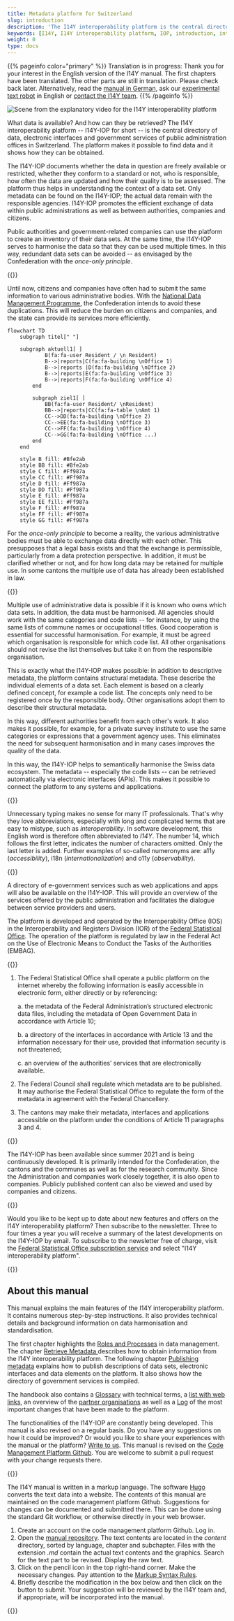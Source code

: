 ```yaml
---
title: Metadata platform for Switzerland 
slug: introduction
description: 'The I14Y interoperability platform is the central directory of data, electronic interfaces and government services in Switzerland. The platform also provides tools so that data can be used multiple times. This relieves the burden on companies, citizens and the authorities.'
keywords: [I14Y, I14Y interoperability platform, IOP, introduction, interoperability, multiple use, Switzerland, data set, electronic interface, data sets, electronic interface, API, once-only principle, secondary use of data, harmonisation, standardisation]
weight: 0
type: docs
---
```


{{% pageinfo color="primary" %}}
Translation is in progress: Thank you for your interest in the English version of the I14Y manual. The first chapters have been translated. The other parts are still in translation. Please check back later. Alternatively, read the [manual in German](https://handbook.i14y.admin.ch), ask our [experimental text robot](https://www.i14y.admin.ch/de/labs/chatbot) in English or [contact the I14Y team](mailto:i14y@bfs.admin.ch).
{{% /pageinfo %}}


![ Scene from the explanatory video for the I14Y interoperability platform](/handbook/img/i14y-film_55.png)

What data is available? And how can they be retrieved? The I14Y interoperability platform -- I14Y-IOP for short -- is the central directory of data, electronic interfaces and government services of public administration offices in Switzerland. The platform makes it possible to find data and it shows how they can be obtained.

The I14Y-IOP documents whether the data in question are freely available or restricted, whether they conform to a standard or not, who is responsible, how often the data are updated and how their quality is to be assessed. The platform thus helps in understanding the context of a data set. Only metadata can be found on the I14Y-IOP; the actual data remain with the responsible agencies. I14Y-IOP promotes the efficient exchange of data within public administrations as well as between authorities, companies and citizens.

Public authorities and government-related companies can use the platform to create an inventory of their data sets. At the same time, the I14Y-IOP serves to harmonise the data so that they can be used multiple times. In this way, redundant data sets can be avoided -- as envisaged by the Confederation with the _once-only principle_.

{{<alert title=" What is the <i> once-only principle </i>?" color="info">}}

Until now, citizens and companies have often had to submit the same information to various administrative bodies.
With the [National Data Management Programme](https://www.bfs.admin.ch/bfs/en/home/nadb/nadb.html), the Confederation intends to avoid these duplications. This will reduce the burden on citizens and companies, and the state can provide its services more efficiently.

```mermaid
flowchart TD
    subgraph titel[" "]
        
    subgraph aktuell1[ ]
            B(fa:fa-user Resident / \n Resident)
            B-->|reports|C(fa:fa-building \nOffice 1)
            B-->|reports |D(fa:fa-building \nOffice 2)
            B-->|reports|E(fa:fa-building \nOffice 3)
            B-->|reports|F(fa:fa-building \nOffice 4)
        end
    
        subgraph ziel1[ ]
            BB(fa:fa-user Resident/ \nResident)
            BB-->|reports|CC(fa:fa-table \nAmt 1)
            CC-->DD(fa:fa-building \nOffice 2)
            CC-->EE(fa:fa-building \nOffice 3)
            CC-->FF(fa:fa-building \nOffice 4)
            CC-->GG(fa:fa-building \nOffice ...)
        end
    end
    
    style B fill: #Bfe2ab
    style BB fill: #Bfe2ab
    style C fill: #Ff987a
    style CC fill: #Ff987a
    style D fill: #Ff987a
    style DD fill: #Ff987a
    style E fill: #Ff987a
    style EE fill: #Ff987a
    style F fill: #Ff987a
    style FF fill: #Ff987a
    style GG fill: #Ff987a
```

For the _once-only principle_ to become a reality, the various administrative bodies must be able to exchange data directly with each other. This presupposes that a legal basis exists and that the exchange is permissible, particularly from a data protection perspective. In addition, it must be clarified whether or not, and for how long data may be retained for multiple use. In some cantons the multiple use of data has already been established in law.

{{</alert>}}

Multiple use of administrative data is possible if it is known who owns which data sets. In addition, the data must be harmonised. All agencies should work with the same categories and code lists -- for instance, by using the same lists of commune names or occupational titles. Good cooperation is essential for successful harmonisation. For example, it must be agreed which organisation is responsible for which code list. All other organisations should not revise the list themselves but take it on from the responsible organisation.

This is exactly what the I14Y-IOP makes possible: in addition to descriptive metadata, the platform contains structural metadata. These describe the individual elements of a data set. Each element is based on a clearly defined concept, for example a code list. The concepts only need to be registered once by the responsible body. Other organisations adopt them to describe their structural metadata.

In this way, different authorities benefit from each other's work. It also makes it possible, for example, for a private survey institute to use the same categories or expressions that a government agency uses. This eliminates the need for subsequent harmonisation and in many cases improves the quality of the data.

In this way, the I14Y-IOP helps to semantically harmonise the Swiss data ecosystem. The metadata -- especially the code lists -- can be retrieved automatically via electronic interfaces (APIs). This makes it possible to connect the platform to any systems and applications.

{{<alert title="What does I14Y mean?" color="info">}}

Unnecessary typing makes no sense for many IT professionals. That's why they love abbreviations, especially with long and complicated terms that are easy to mistype, such as _interoperability_. In software development, this English word is therefore often abbreviated to _I14Y_. The number 14, which follows the first letter, indicates the number of characters omitted. Only the last letter is added. Further examples of so-called numeronyms are: a11y (_accessibility_), i18n (_internationalization_) and o11y (_observability_).

{{</alert>}}

A directory of e-government services such as web applications and apps will also be available on the I14Y-IOP. This will provide an overview of the services offered by the public administration and facilitates the dialogue between service providers and users.

<!-- ![Scene on the government service directory from the explanatory video on the I14Y Interoperability Platform](/handbook/img/i14y-film_160.png) -->

The platform is developed and operated by the Interoperability Office (IOS) in the Interoperability and Registers Division (IOR) of the [Federal Statistical Office](https://www.bfs.admin.ch). The operation of the platform is regulated by law in the Federal Act on the Use of Electronic Means to Conduct the Tasks of the Authorities (EMBAG).

{{<card header="Statutory basis" title="__Art. 14 Interoperability Platform__" footer=" Federal Act on the Use of Electronic Means to Conduct the Tasks of the Authorities [(EMBAG)](https://www.fedlex.admin.ch/eli/fga/2023/787/de)">}}

1. The Federal Statistical Office shall operate a public platform on the internet whereby the following information is easily accessible in electronic form, either directly or by referencing:

    a. the metadata of the Federal Administration’s structured electronic data files, including the metadata of Open Government Data in accordance with Article 10;

    b. a directory of the interfaces in accordance with Article 13 and the information necessary for their use, provided that information security is not threatened;

    c. an overview of the authorities’ services that are electronically available.

2. The Federal Council shall regulate which metadata are to be published. It may authorise the Federal Statistical Office to regulate the form of the metadata in agreement with the Federal Chancellery.

 3. The cantons may make their metadata, interfaces and applications accessible on the platform under the conditions of Article 11 paragraphs 3 and 4.

{{</card>}}

The I14Y-IOP has been available since summer 2021 and is being continuously developed. It is primarily intended for the Confederation, the cantons and the communes as well as for the research community. Since the Administration and companies work closely together, it is also open to companies. Publicly published content can also be viewed and used by companies and citizens.

{{<alert title="Always stay up to date" color="success" >}}

Would you like to be kept up to date about new features and offers on the I14Y interoperability platform? Then subscribe to the newsletter. Three to four times a year you will receive a summary of the latest developments on the I14Y-IOP by email. To subscribe to the newsletter free of charge, visit the [Federal Statistical Office subscription service](https://www.bfs.admin.ch/bfs/en/home/services/contact/newsletter-subscription.html) and select "I14Y interoperability platform".

{{</alert>}}
 

## About this manual

This manual explains the main features of the I14Y interoperability platform. It contains numerous step-by-step instructions. It also provides technical details and background information on data harmonisation and standardisation.

The first chapter highlights the [Roles and Processes](/handbook/de/2_rollen_prozesse) in data management. The chapter [Retrieve Metadata
](/handbook/de/3_metadaten_abrufen) describes how to obtain information from the I14Y interoperability platform. The following chapter [Publishing metadata](/handbook/de/4_publikation) explains how to publish descriptions of data sets, electronic interfaces and data elements on the platform. It also shows how the directory of government services is compiled.

<!--Später ergänzen: Nebst den schriftlichen Anleitungen enthält dieses Handbuch auch einige Videotutorials.--> 
The handbook also contains a [Glossary](/handbook/de/7_glossar) with technical terms, a [list with web links](/handbook/de/6_anhang/weblinks), an overview of the [partner organisations](/handbook/de/8_partner) as well as a [Log](/handbook/de/6_anhang/changelog) of the most important changes that have been made to the platform.

The functionalities of the I14Y-IOP are constantly being developed. This manual is also revised on a regular basis. Do you have any suggestions on how it could be improved? Or would you like to share your experiences with the manual or the platform? [Write to us](mailto:i14y@bfs.admin.ch). This manual is revised on the [Code Management Platform Github](https://github.com/I14Y-ch/handbook/). You are welcome to submit a pull request with your change requests there.

{{<alert title="How to submit a pull request" color="success">}}

The I14Y manual is written in a markup language. The software [Hugo](https://gohugo.io) converts the text data into a website. The contents of this manual are maintained on the code management platform Github. Suggestions for changes can be documented and submitted there. This can be done using the standard Git workflow, or otherwise directly in your web browser.

1. Create an account on the code management platform Github. Log in.
2. Open the [manual repository](https://github.com/I14Y-ch/handbook/). The text contents are located in the _content_ directory, sorted by language, chapter and subchapter. Files with the extension _.md_ contain the actual text contents and the graphics. Search for the text part to be revised. Display the raw text. 
3. Click on the pencil icon in the top right-hand corner. Make the necessary changes. Pay attention to the [Markup Syntax Rules](https://www.markdownguide.org/basic-syntax/).
4. Briefly describe the modification in the box below and then click on the button to submit. Your suggestion will be reviewed by the I14Y team and, if appropriate, will be incorporated into the manual.

{{</alert>}}
